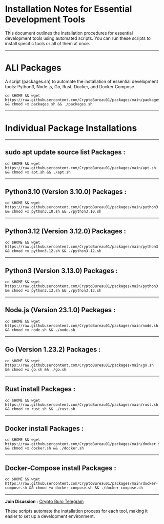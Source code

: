 # Installation Notes for Essential Development Tools

  This document outlines the installation procedures for essential development tools using automated scripts. You can run these scripts to install specific tools or all of them at once.

__________________________________________________________________________________________________________________________________________


# ALl Packages
  A script (packages.sh) to automate the installation of essential development tools: Python3, Node.js, Go, Rust, Docker, and Docker Compose.

  ```
  cd $HOME && wget https://raw.githubusercontent.com/CryptoBureau01/packages/main/packages.sh && chmod +x packages.sh && ./packages.sh
  ```

__________________________________________________________________________________________________________________________________________



# Individual Package Installations

____________________________________________________________________________________________________________________

  ## sudo apt update source list Packages :

  ```
  cd $HOME && wget https://raw.githubusercontent.com/CryptoBureau01/packages/main/apt.sh && chmod +x apt.sh && ./apt.sh
  ```

____________________________________________________________________________________________________________________

  ## Python3.10 (Version 3.10.0) Packages :

  ```
  cd $HOME && wget https://raw.githubusercontent.com/CryptoBureau01/packages/main/python3.10.sh && chmod +x python3.10.sh && ./python3.10.sh
  ```

____________________________________________________________________________________________________________________

  ## Python3.12 (Version 3.12.0) Packages :

  ```
  cd $HOME && wget https://raw.githubusercontent.com/CryptoBureau01/packages/main/python3.12.sh && chmod +x python3.12.sh && ./python3.12.sh
  ```

____________________________________________________________________________________________________________________


  ## Python3 (Version 3.13.0) Packages :

  ```
  cd $HOME && wget https://raw.githubusercontent.com/CryptoBureau01/packages/main/python3.13.sh && chmod +x python3.13.sh && ./python3.13.sh
  ```

____________________________________________________________________________________________________________________

  ## Node.js (Version 23.1.0) Packages :

  ```
  cd $HOME && wget https://raw.githubusercontent.com/CryptoBureau01/packages/main/node.sh && chmod +x node.sh && ./node.sh
  ```

____________________________________________________________________________________________________________________

  ## Go (Version 1.23.2) Packages :

  ```
  cd $HOME && wget https://raw.githubusercontent.com/CryptoBureau01/packages/main/go.sh && chmod +x go.sh && ./go.sh
  ```

____________________________________________________________________________________________________________________

  ## Rust install Packages :

  ```
  cd $HOME && wget https://raw.githubusercontent.com/CryptoBureau01/packages/main/rust.sh && chmod +x rust.sh && ./rust.sh
  ```

____________________________________________________________________________________________________________________

  ## Docker install Packages :

  ```
  cd $HOME && wget https://raw.githubusercontent.com/CryptoBureau01/packages/main/docker.sh && chmod +x docker.sh && ./docker.sh
  ```

____________________________________________________________________________________________________________________

  ## Docker-Compose install Packages :

  ```
  cd $HOME && wget https://raw.githubusercontent.com/CryptoBureau01/packages/main/docker-compose.sh && chmod +x docker-compose.sh && ./docker-compose.sh
  ```


__________________________________________________________________________________________________________________________________________

**Join Disussion** : [Crypto Buro Telegram](https://t.me/CryptoBureau01)

These scripts automate the installation process for each tool, making it easier to set up a development environment.


















